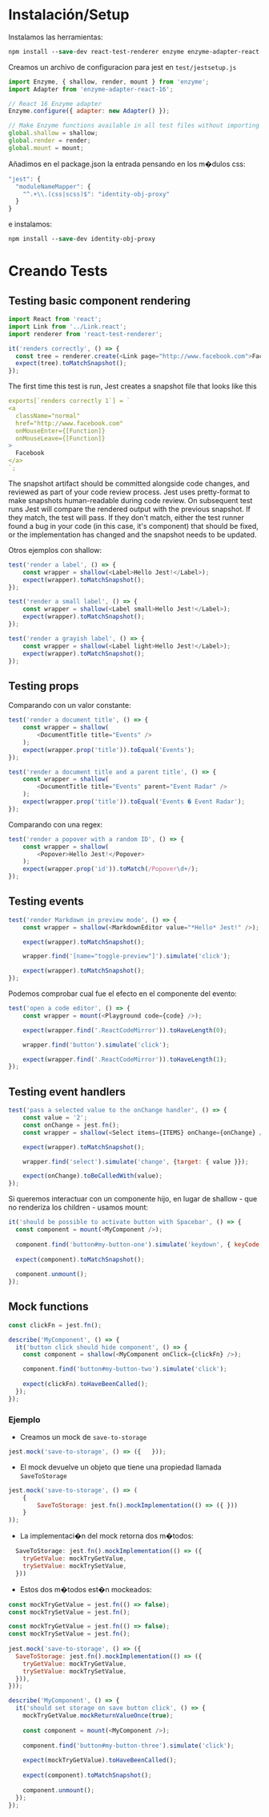 # Instalación/Setup

Instalamos las herramientas:

```ps
npm install --save-dev react-test-renderer enzyme enzyme-adapter-react-16 enzyme-to-json
```

Creamos un archivo de configuracion para jest en `test/jestsetup.js`

```js
import Enzyme, { shallow, render, mount } from 'enzyme';
import Adapter from 'enzyme-adapter-react-16';

// React 16 Enzyme adapter
Enzyme.configure({ adapter: new Adapter() });

// Make Enzyme functions available in all test files without importing
global.shallow = shallow;
global.render = render;
global.mount = mount;
```

Añadimos en el package.json la entrada pensando en los m�dulos css:

```js
"jest": {
  "moduleNameMapper": {
    "^.+\\.(css|scss)$": "identity-obj-proxy"
  }
}
```

e instalamos:

```ps
npm install --save-dev identity-obj-proxy
```

# Creando Tests

## Testing basic component rendering

```js
import React from 'react';
import Link from '../Link.react';
import renderer from 'react-test-renderer';

it('renders correctly', () => {
  const tree = renderer.create(<Link page="http://www.facebook.com">Facebook</Link>).toJSON();
  expect(tree).toMatchSnapshot();
});
```

The first time this test is run, Jest creates a snapshot file that looks like this

```yaml
exports[`renders correctly 1`] = `
<a
  className="normal"
  href="http://www.facebook.com"
  onMouseEnter={[Function]}
  onMouseLeave={[Function]}
>
  Facebook
</a>
`;
```

The snapshot artifact should be committed alongside code changes, and reviewed as part of your code review process. Jest uses pretty-format to make snapshots human-readable during code review. On subsequent test runs Jest will compare the rendered output with the previous snapshot. If they match, the test will pass. If they don't match, either the test runner found a bug in your code (in this case, it's <Link> component) that should be fixed, or the implementation has changed and the snapshot needs to be updated.

Otros ejemplos con shallow:


```js
test('render a label', () => {
    const wrapper = shallow(<Label>Hello Jest!</Label>);
    expect(wrapper).toMatchSnapshot();
});

test('render a small label', () => {
    const wrapper = shallow(<Label small>Hello Jest!</Label>);
    expect(wrapper).toMatchSnapshot();
});

test('render a grayish label', () => {
    const wrapper = shallow(<Label light>Hello Jest!</Label>);
    expect(wrapper).toMatchSnapshot();
});
```

## Testing props

Comparando con un valor constante:

```js
test('render a document title', () => {
    const wrapper = shallow(
        <DocumentTitle title="Events" />
    );
    expect(wrapper.prop('title')).toEqual('Events');
});

test('render a document title and a parent title', () => {
    const wrapper = shallow(
        <DocumentTitle title="Events" parent="Event Radar" />
    );
    expect(wrapper.prop('title')).toEqual('Events � Event Radar');
});
```

Comparando con una regex:

```js
test('render a popover with a random ID', () => {
    const wrapper = shallow(
        <Popover>Hello Jest!</Popover>
    );
    expect(wrapper.prop('id')).toMatch(/Popover\d+/);
});
```

## Testing events

```js
test('render Markdown in preview mode', () => {
    const wrapper = shallow(<MarkdownEditor value="*Hello* Jest!" />);

    expect(wrapper).toMatchSnapshot();

    wrapper.find('[name="toggle-preview"]').simulate('click');

    expect(wrapper).toMatchSnapshot();
});
```

Podemos comprobar cual fue el efecto en el componente del evento:

```js
test('open a code editor', () => {
    const wrapper = mount(<Playground code={code} />);

    expect(wrapper.find('.ReactCodeMirror')).toHaveLength(0);

    wrapper.find('button').simulate('click');

    expect(wrapper.find('.ReactCodeMirror')).toHaveLength(1);
});
```

## Testing event handlers

```js
test('pass a selected value to the onChange handler', () => {
    const value = '2';
    const onChange = jest.fn();
    const wrapper = shallow(<Select items={ITEMS} onChange={onChange} />);

    expect(wrapper).toMatchSnapshot();

    wrapper.find('select').simulate('change', {target: { value }});

    expect(onChange).toBeCalledWith(value);
});
```

Si queremos interactuar con un componente hijo, en lugar de shallow - que no renderiza los children - usamos mount:

```js
it('should be possible to activate button with Spacebar', () => {
  const component = mount(<MyComponent />);
  
  component.find('button#my-button-one').simulate('keydown', { keyCode: 32 });
  
  expect(component).toMatchSnapshot();
  
  component.unmount();
});
```

## Mock functions

```js
const clickFn = jest.fn();

describe('MyComponent', () => {
  it('button click should hide component', () => {
    const component = shallow(<MyComponent onClick={clickFn} />);

    component.find('button#my-button-two').simulate('click');
	
    expect(clickFn).toHaveBeenCalled();
  });
});
```

### Ejemplo

- Creamos un mock de `save-to-storage`

```js
jest.mock('save-to-storage', () => ({   }));
```

- El mock devuelve un objeto que tiene una propiedad llamada `SaveToStorage`

```js
jest.mock('save-to-storage', () => (
	{   
		SaveToStorage: jest.fn().mockImplementation(() => ({ }))
	}
));
```

- La implementaci�n del mock retorna dos m�todos:

```js
  SaveToStorage: jest.fn().mockImplementation(() => ({
    tryGetValue: mockTryGetValue,
    trySetValue: mockTrySetValue,
  }))
```

- Estos dos m�todos est�n mockeados:

```js
const mockTryGetValue = jest.fn(() => false);
const mockTrySetValue = jest.fn(); 
 ```
 
```js
const mockTryGetValue = jest.fn(() => false);
const mockTrySetValue = jest.fn(); 
 
jest.mock('save-to-storage', () => ({   
  SaveToStorage: jest.fn().mockImplementation(() => ({
    tryGetValue: mockTryGetValue,
    trySetValue: mockTrySetValue,
  })), 
}));

describe('MyComponent', () => {
  it('should set storage on save button click', () => {
    mockTryGetValue.mockReturnValueOnce(true);
    
	const component = mount(<MyComponent />); 
    
	component.find('button#my-button-three').simulate('click');
    
	expect(mockTryGetValue).toHaveBeenCalled();
    
	expect(component).toMatchSnapshot();
    
	component.unmount();   
  });    
});
```